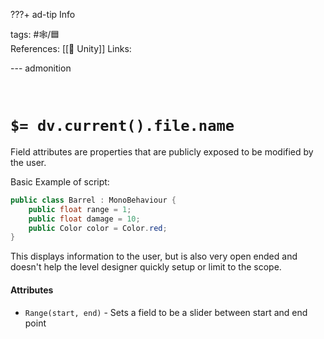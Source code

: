 ???+ ad-tip Info

tags: #🕸️/🟦    
References:  [[🔲 Unity]] 
Links: 

--- admonition


<br>

# `$= dv.current().file.name`

Field attributes are properties that are publicly exposed to be modified by the user.

Basic Example of script:

```cs
public class Barrel : MonoBehaviour {
	public float range = 1;
	public float damage = 10;
	public Color color = Color.red;
}
```

This displays information to the user, but is also very open ended and doesn't help the level designer quickly setup or limit to the scope.

#### Attributes

- `Range(start, end)` - Sets a field to be a slider between start and end point